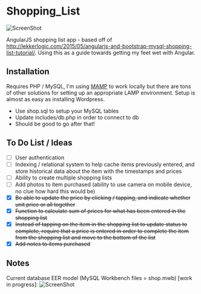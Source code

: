 # Shopping_List
![ScreenShot](https://raw.github.com/James328/Shopping_List/master/screenshot.png)

AngularJS shopping list app - based off of http://lekkerlogic.com/2015/05/angularjs-and-bootstrap-mysql-shopping-list-tutorial/. Using this as a guide towards getting my feet wet with Angular.

## Installation
Requires PHP / MySQL, I'm using [MAMP](https://www.mamp.info/en/) to work locally but there are tons of other solutions for setting up an appropriate LAMP environment. Setup is almost as easy as installing Wordpress.
- Use shop.sql to setup your MySQL tables
- Update includes/db.php in order to connect to db
- Should be good to go after that!

## To Do List / Ideas
- [ ] User authentication
- [ ] Indexing / relational system to help cache items previously entered, and store historical data about the item with the timestamps and prices
- [ ] Ability to create multiple shopping lists
- [ ] Add photos to item purchased (ability to use camera on mobile device, no clue how hard this would be)
- [X] ~~Be able to update the price by clicking / tapping, and indicate whether unit price or all together~~
- [X] ~~Function to calculate sum of prices for what has been entered in the shopping list~~
- [X] ~~Instead of tapping on the item in the shopping list to update status to complete, require that a price is entered in order to complete the item from the shopping list and move to the bottom of the list~~
- [X] ~~Add notes to items purchased~~

## Notes
Current database EER model (MySQL Workbench files = shop.mwb) [work in progress]:
![ScreenShot](https://raw.github.com/James328/Shopping_List/master/shop_db.png)